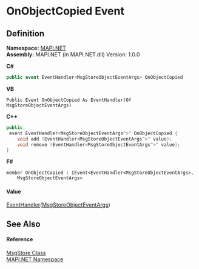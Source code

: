 # OnObjectCopied Event




## Definition
**Namespace:** <a href="5bef4637-66f8-16d4-e5f4-4d0da57a1538.md">MAPI.NET</a>  
**Assembly:** MAPI.NET (in MAPI.NET.dll) Version: 1.0.0

**C#**
``` C#
public event EventHandler<MsgStoreObjectEventArgs> OnObjectCopied
```
**VB**
``` VB
Public Event OnObjectCopied As EventHandler(Of MsgStoreObjectEventArgs)
```
**C++**
``` C++
public:
 event EventHandler<MsgStoreObjectEventArgs^>^ OnObjectCopied {
	void add (EventHandler<MsgStoreObjectEventArgs^>^ value);
	void remove (EventHandler<MsgStoreObjectEventArgs^>^ value);
}
```
**F#**
``` F#
member OnObjectCopied : IEvent<EventHandler<MsgStoreObjectEventArgs>,
    MsgStoreObjectEventArgs>
```



#### Value
<a href="https://learn.microsoft.com/dotnet/api/system.eventhandler-1" target="_blank" rel="noopener noreferrer">EventHandler</a>(<a href="6d88cbf2-403c-24bb-f59d-466e86328fd4.md">MsgStoreObjectEventArgs</a>)

## See Also


#### Reference
<a href="6f2a2863-4894-51bc-e286-04b5a90167ef.md">MsgStore Class</a>  
<a href="5bef4637-66f8-16d4-e5f4-4d0da57a1538.md">MAPI.NET Namespace</a>  
